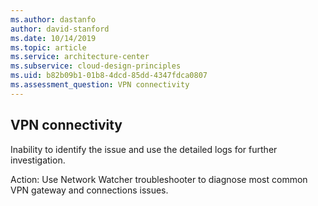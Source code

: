 ```yaml
---
ms.author: dastanfo
author: david-stanford
ms.date: 10/14/2019
ms.topic: article
ms.service: architecture-center
ms.subservice: cloud-design-principles
ms.uid: b82b09b1-01b8-4dcd-85dd-4347fdca0807
ms.assessment_question: VPN connectivity
---
```

## VPN connectivity

Inability to identify the issue and use the detailed logs for further investigation.

Action:
Use Network Watcher troubleshooter to diagnose most common VPN gateway and connections issues.

